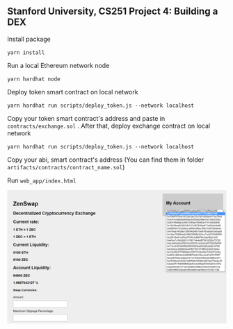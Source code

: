 ## Stanford University, CS251 Project 4: Building a DEX

Install package

```
yarn install
```

Run a local Ethereum network node

```
yarn hardhat node
```

Deploy token smart contract on local network

```
yarn hardhat run scripts/deploy_token.js --network localhost
```

Copy your token smart contract's address and paste in `contracts/exchange.sol` . After that, deploy exchange contract on local network

```
yarn hardhat run scripts/deploy_token.js --network localhost
```

Copy your abi, smart contract's address (You can find them in folder `artifacts/contracts/contract_name.sol`)

Run `web_app/index.html`

![demo](demo.png)
